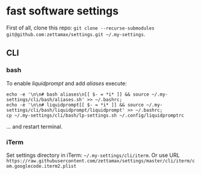 # fast software settings

First of all, clone this repo: `git clone --recurse-submodules git@github.com:zettamax/settings.git ~/.my-settings`.

## CLI 

### bash 
To enable *liquidprompt* and add *aliases* execute:
```
echo -e '\n\n# bash aliases\n[[ $- = *i* ]] && source ~/.my-settings/cli/bash/aliases.sh' >> ~/.bashrc;
echo -e '\n\n# liquidprompt[[ $- = *i* ]] && source ~/.my-settings/cli/bash/liquidprompt/liquidprompt' >> ~/.bashrc;
cp ~/.my-settings/cli/bash/lp-settings.sh ~/.config/liquidpromptrc
```
... and restart terminal.

### iTerm
Set settings directory in iTerm: `~/.my-settings/cli/iterm`. Or use URL `https://raw.githubusercontent.com/zettamax/settings/master/cli/iterm/com.googlecode.iterm2.plist`

